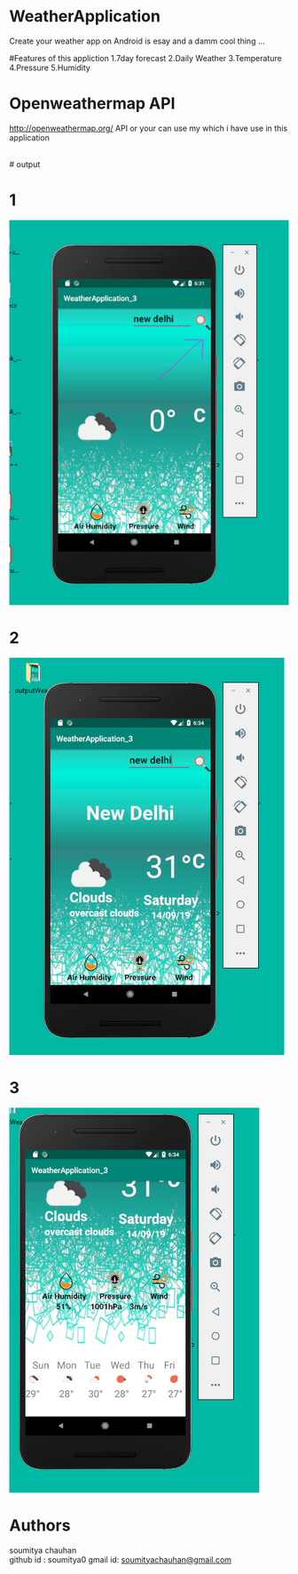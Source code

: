 # WeatherApplication
Create your weather app on Android is esay and a damm cool thing ...<br>

#Features of this appliction
1.7day forecast
2.Daily Weather
3.Temperature 
4.Pressure
5.Humidity

# Openweathermap API
  http://openweathermap.org/ API
  or your can use my which i have use in this application
  

<br>
# output<br>

# 1
![alt text](https://github.com/soumitya0/WeatherApplication/blob/master/outputWeather/1.PNG)
<br>

# 2
![alt text](https://github.com/soumitya0/WeatherApplication/blob/master/outputWeather/2.PNG)
<br>

# 3
![alt text](https://github.com/soumitya0/WeatherApplication/blob/master/outputWeather/3.PNG)
<br>

# Authors
 soumitya chauhan  
 github id : soumitya0
 gmail id: soumityachauhan@gmail.com
